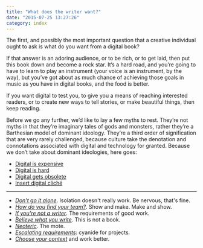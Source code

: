 ```yaml
---
title: "What does the writer want?"
date: "2015-07-25 13:27:26"
category: index
---
```


The first, and possibly the most important question that a creative
individual ought to ask is what do you want from a digital book?

If that answer is an adoring audience, or to be rich, or to get laid,
then put this book down and become a rock star. It’s a hard road, and
you’re going to have to learn to play an instrument (your voice is an
instrument, by the way), but you’ve got about as much chance of
achieving those goals in music as you have in digital books, and the
food is better.

If you want digital to test you, to give you a means of reaching
interested readers, or to create new ways to tell stories, or make
beautiful things, then keep reading.

Before we go any further, we’d like to lay a few myths to rest. They’re
not myths in that they’re imaginary tales of gods and monsters, rather
they’re a Barthesian model of dominant ideology. They’re a third order
of signification that are very rarely challenged, because culture take
the denotation and connotations associated with digital and technology
for granted. Because we don’t take about dominant ideologies, here goes:

- [Digital is expensive](/What_does_the_writer_want/Expensive.html)
- [Digital is hard](/What_does_the_writer_want/Hard.html)
- [Digital gets obsolete](/What_does_the_writer_want/Early_obsolescence.html)
- [Insert digital cliché](/What_does_the_writer_want/Cliches.html)

------------------------------------------------------------------------

- *[Don't go it alone](/What_does_the_writer_want/Do_not_go_it_alone.html)*. Isolation doesn't really work. Be nervous, that's fine.
- *[How do you find your team?](/What_does_the_writer_want/Find_your_team.html)*. Show and make. Make and show.
- *[If you're not a writer](/What_does_the_writer_want/If_you_are_not_a_writer.html)*. The requirements of good work.
- *[Believe what you write](/What_does_the_writer_want/This_is_not_a_book.html)*. This is not a book.
- *[Neoteric](/What_does_the_writer_want/Neoteric.html)*. The mote.
- *[Escalating requirements](/What_does_the_writer_want/Escalating_requirements.html)*: cyanide for projects.
- *[Choose your context](/What_does_the_writer_want/Choose_your_context.html)* and work better.
